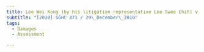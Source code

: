 ```yaml
---
title: Lee Wei Kong (by his litigation representative Lee Swee Chit) v Ng Siok Tong
subtitle: "[2010] SGHC 371 / 29\_December\_2010"
tags:
  - Damages
  - Assessment

---
```


